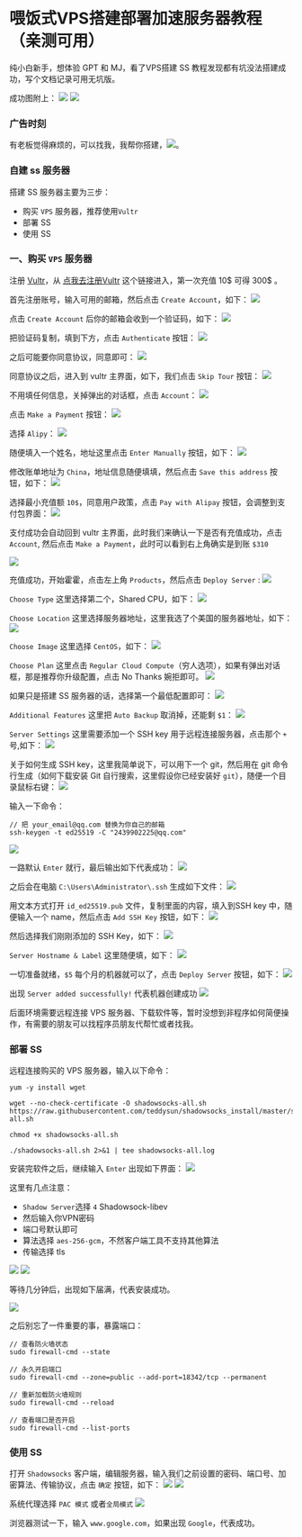 # 喂饭式VPS搭建部署加速服务器教程（亲测可用）
纯小白新手，想体验 GPT 和 MJ，看了VPS搭建 SS 教程发现都有坑没法搭建成功，写个文档记录可用无坑版。


成功图附上：
![](pic/demo-gpt.png)
![](pic/demo-mj.png)

### 广告时刻
有老板觉得麻烦的，可以找我，我帮你搭建，![](pic/20240818133234.jpg)。

### 自建 ss 服务器
搭建 SS 服务器主要为三步：
* 购买 `VPS` 服务器，推荐使用`Vultr`
* 部署 SS
* 使用 SS

### 一、购买 `VPS` 服务器
注册 [Vultr](https://www.vultr.com/?ref=9641324-9J)，从 [点我去注册Vultr](https://www.vultr.com/?ref=9641324-9J) 这个链接进入，第一次充值 10$ 可得 300$ 。

首先注册账号，输入可用的邮箱，然后点击 `Create Account`，如下：
![](pic/v1.png)

点击 `Create Account` 后你的邮箱会收到一个验证码，如下：
![](pic/v3.png)

把验证码复制，填到下方，点击 `Authenticate` 按钮：
![](pic/v4.png)

之后可能要你同意协议，同意即可：
![](pic/v5.png)

同意协议之后，进入到 vultr 主界面，如下，我们点击 `Skip Tour` 按钮：
![](pic/v6.png)

不用填任何信息，关掉弹出的对话框，点击 `Account`：
![](pic/v8.png)

点击 `Make a Payment` 按钮：
![](pic/v9.png)

选择 `Alipy`：
![](pic/v10.png)

随便填入一个姓名，地址这里点击 `Enter Manually` 按钮，如下：
![](pic/v13.png)

修改账单地址为 `China`，地址信息随便填填，然后点击 `Save this address` 按钮，如下：
![](pic/v14.png)

选择最小充值额 `10$`，同意用户政策，点击 `Pay with Alipay` 按钮，会调整到支付包界面：
![](pic/v15.png)

支付成功会自动回到 vultr 主界面，此时我们来确认一下是否有充值成功，点击 `Account`, 然后点击 `Make a Payment`，此时可以看到右上角确实是到账 `$310`

![](pic/v17.png)


充值成功，开始霍霍，点击左上角 `Products`，然后点击 `Deploy Server` :
![](pic/v18.png)

`Choose Type` 这里选择第二个，Shared CPU，如下：
![](pic/v19.png)

`Choose Location` 这里选择服务器地址，这里我选了个美国的服务器地址，如下：
![](pic/v20.png)


`Choose Image` 这里选择 `CentOS`，如下：
![](pic/v21.png)


`Choose Plan` 这里点击 `Regular Cloud Compute`（穷人选项），如果有弹出对话框，那是推荐你升级配置，点击 No Thanks 婉拒即可。
![](pic/v22.png)

如果只是搭建 SS 服务器的话，选择第一个最低配置即可：
![](pic/v23.png)

`Additional Features` 这里把 `Auto Backup` 取消掉，还能剩 `$1`：
![](pic/v35.png)


`Server Settings` 这里需要添加一个 SSH key 用于远程连接服务器，点击那个 `+` 号,如下：
![](pic/v26.png)

关于如何生成 SSH key，这里我简单说下，可以用下一个 git，然后用在 git 命令行生成（如何下载安装 Git 自行搜索，这里假设你已经安装好 `git`），随便一个目录鼠标右键：
![](pic/v28.png)

输入一下命令：
```
// 把 your_email@qq.com 替换为你自己的邮箱
ssh-keygen -t ed25519 -C "2439902225@qq.com"
```
![](pic/v29.png)

一路默认 `Enter` 就行，最后输出如下代表成功：
![](pic/v30.png)

之后会在电脑 `C:\Users\Administrator\.ssh` 生成如下文件：
![](pic/v31.png)

用文本方式打开 `id_ed25519.pub` 文件，复制里面的内容，填入到SSH key 中，随便输入一个 name，然后点击 `Add SSH Key` 按钮，如下：
![](pic/v32.png)

然后选择我们刚刚添加的 SSH Key，如下：
![](pic/v33.png)

`Server Hostname & Label` 这里随便填，如下：
![](pic/v34.png)

一切准备就绪，`$5` 每个月的机器就可以了，点击 `Deploy Server` 按钮，如下：
![](pic/v36.png)

出现 `Server added successfully!` 代表机器创建成功
![](pic/v37.png)



后面环境需要远程连接 VPS 服务器、下载软件等，暂时没想到非程序如何简便操作，有需要的朋友可以找程序员朋友代帮忙或者找我。

### 部署 SS
远程连接购买的 VPS 服务器，输入以下命令：
```
yum -y install wget

wget --no-check-certificate -O shadowsocks-all.sh https://raw.githubusercontent.com/teddysun/shadowsocks_install/master/shadowsocks-all.sh

chmod +x shadowsocks-all.sh

./shadowsocks-all.sh 2>&1 | tee shadowsocks-all.log
```

安装完软件之后，继续输入 `Enter` 出现如下界面：
![](pic/v38.png)

这里有几点注意：
* `Shadow Server`选择 `4` Shadowsock-libev
* 然后输入你VPN密码
* 端口号默认即可
* 算法选择 `aes-256-gcm`，不然客户端工具不支持其他算法
* 传输选择 tls

![](pic/v39.png)
![](pic/v40.png)

等待几分钟后，出现如下届满，代表安装成功。

![](pic/v41.png)

之后别忘了一件重要的事，暴露端口：
```
// 查看防火墙状态
sudo firewall-cmd --state

// 永久开启端口
sudo firewall-cmd --zone=public --add-port=18342/tcp --permanent

// 重新加载防火墙规则
sudo firewall-cmd --reload

// 查看端口是否开启
sudo firewall-cmd --list-ports
```


### 使用 SS 
打开 `Shadowsocks` 客户端，编辑服务器，输入我们之前设置的密码、端口号、加密算法、传输协议，点击 `确定` 按钮，如下：
![](pic/v42.png)
![](pic/v43.png)

系统代理选择 `PAC 模式` 或者`全局模式`
![](pic/v44.png)

浏览器测试一下，输入 `www.google.com`，如果出现 `Google`，代表成功。